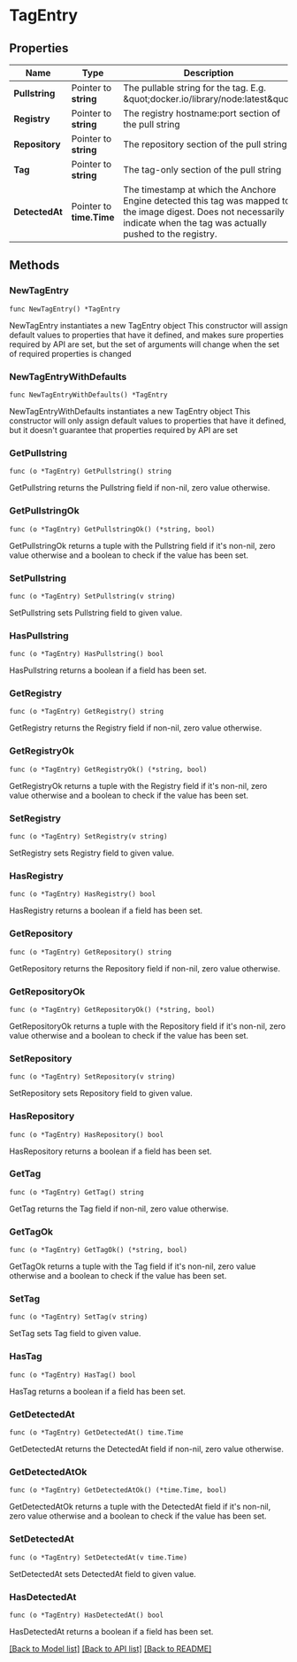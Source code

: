 # TagEntry

## Properties

Name | Type | Description | Notes
------------ | ------------- | ------------- | -------------
**Pullstring** | Pointer to **string** | The pullable string for the tag. E.g. \&quot;docker.io/library/node:latest\&quot; | [optional] 
**Registry** | Pointer to **string** | The registry hostname:port section of the pull string | [optional] 
**Repository** | Pointer to **string** | The repository section of the pull string | [optional] 
**Tag** | Pointer to **string** | The tag-only section of the pull string | [optional] 
**DetectedAt** | Pointer to **time.Time** | The timestamp at which the Anchore Engine detected this tag was mapped to the image digest. Does not necessarily indicate when the tag was actually pushed to the registry. | [optional] 

## Methods

### NewTagEntry

`func NewTagEntry() *TagEntry`

NewTagEntry instantiates a new TagEntry object
This constructor will assign default values to properties that have it defined,
and makes sure properties required by API are set, but the set of arguments
will change when the set of required properties is changed

### NewTagEntryWithDefaults

`func NewTagEntryWithDefaults() *TagEntry`

NewTagEntryWithDefaults instantiates a new TagEntry object
This constructor will only assign default values to properties that have it defined,
but it doesn't guarantee that properties required by API are set

### GetPullstring

`func (o *TagEntry) GetPullstring() string`

GetPullstring returns the Pullstring field if non-nil, zero value otherwise.

### GetPullstringOk

`func (o *TagEntry) GetPullstringOk() (*string, bool)`

GetPullstringOk returns a tuple with the Pullstring field if it's non-nil, zero value otherwise
and a boolean to check if the value has been set.

### SetPullstring

`func (o *TagEntry) SetPullstring(v string)`

SetPullstring sets Pullstring field to given value.

### HasPullstring

`func (o *TagEntry) HasPullstring() bool`

HasPullstring returns a boolean if a field has been set.

### GetRegistry

`func (o *TagEntry) GetRegistry() string`

GetRegistry returns the Registry field if non-nil, zero value otherwise.

### GetRegistryOk

`func (o *TagEntry) GetRegistryOk() (*string, bool)`

GetRegistryOk returns a tuple with the Registry field if it's non-nil, zero value otherwise
and a boolean to check if the value has been set.

### SetRegistry

`func (o *TagEntry) SetRegistry(v string)`

SetRegistry sets Registry field to given value.

### HasRegistry

`func (o *TagEntry) HasRegistry() bool`

HasRegistry returns a boolean if a field has been set.

### GetRepository

`func (o *TagEntry) GetRepository() string`

GetRepository returns the Repository field if non-nil, zero value otherwise.

### GetRepositoryOk

`func (o *TagEntry) GetRepositoryOk() (*string, bool)`

GetRepositoryOk returns a tuple with the Repository field if it's non-nil, zero value otherwise
and a boolean to check if the value has been set.

### SetRepository

`func (o *TagEntry) SetRepository(v string)`

SetRepository sets Repository field to given value.

### HasRepository

`func (o *TagEntry) HasRepository() bool`

HasRepository returns a boolean if a field has been set.

### GetTag

`func (o *TagEntry) GetTag() string`

GetTag returns the Tag field if non-nil, zero value otherwise.

### GetTagOk

`func (o *TagEntry) GetTagOk() (*string, bool)`

GetTagOk returns a tuple with the Tag field if it's non-nil, zero value otherwise
and a boolean to check if the value has been set.

### SetTag

`func (o *TagEntry) SetTag(v string)`

SetTag sets Tag field to given value.

### HasTag

`func (o *TagEntry) HasTag() bool`

HasTag returns a boolean if a field has been set.

### GetDetectedAt

`func (o *TagEntry) GetDetectedAt() time.Time`

GetDetectedAt returns the DetectedAt field if non-nil, zero value otherwise.

### GetDetectedAtOk

`func (o *TagEntry) GetDetectedAtOk() (*time.Time, bool)`

GetDetectedAtOk returns a tuple with the DetectedAt field if it's non-nil, zero value otherwise
and a boolean to check if the value has been set.

### SetDetectedAt

`func (o *TagEntry) SetDetectedAt(v time.Time)`

SetDetectedAt sets DetectedAt field to given value.

### HasDetectedAt

`func (o *TagEntry) HasDetectedAt() bool`

HasDetectedAt returns a boolean if a field has been set.


[[Back to Model list]](../README.md#documentation-for-models) [[Back to API list]](../README.md#documentation-for-api-endpoints) [[Back to README]](../README.md)



